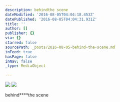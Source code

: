 ```yaml
---
description: behindthe scene
dateModified: '2016-08-05T04:04:18.453Z'
datePublished: '2016-08-05T04:04:31.931Z'
title: ''
author: []
publisher: {}
via: {}
starred: false
sourcePath: _posts/2016-08-05-behind-the-scene.md
inFeed: true
hasPage: false
inNav: false
_type: MediaObject

---
```

![](https://the-grid-user-content.s3-us-west-2.amazonaws.com/33266519-7685-4d9e-9a23-fd2ac4986541.jpg)
![](https://the-grid-user-content.s3-us-west-2.amazonaws.com/012dc0b9-a67a-49e5-b717-bf66fe38d477.jpg)

behind****the scene